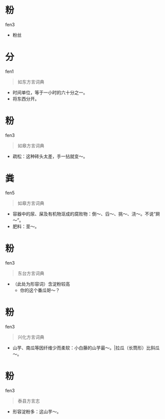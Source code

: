# 粉
fen3
- 粉丝

# 分
fen1
> 如东方言词典
- 时间单位，等于一小时的六十分之一。
- 将东西分开。

# 粉
fen3
> 如皋方言词典
- 疏松：这种砖头太差，手一拈就变～。

# 粪
fen5
> 如皋方言词典
- 容器中的尿、屎及有机物沤成的腐败物：倒～、舀～、挑～、浇～。不说“屙～”。
- 肥料：垩～。

# 粉
fen3
> 东台方言词典
- （此处为形容词）含淀粉较高
  - 你的这个番瓜哿～？

# 粉
fen3
> 兴化方言词典
- 山芋、南瓜等因纤维少而柔软：小白藤的山芋最～。|拉瓜（长筒形）比斜瓜～。

# 粉
fen3
> 泰县方言志
- 形容淀粉多：这山芋～。

